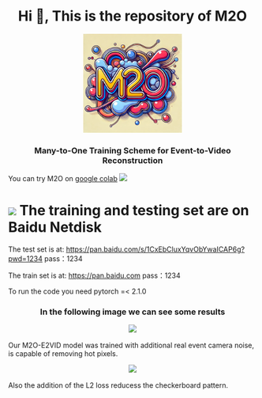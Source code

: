 <h1 align="center">Hi 👋, This is the repository of M2O </h1>


<p align="center">
<img src="https://github.com/RodrigoGantier/M2O/blob/main/imgs/M2O%20logo.png" height="200" />
</p>

<h3 align="center">Many-to-One Training Scheme for Event-to-Video Reconstruction</h3>

You can try M2O on [google colab](https://colab.research.google.com/drive/1_a7sUYXiC94thhQ0fXRL1UvhddLt9Fje#scrollTo=aHITjhQP2HkC) 
[<img src="https://img.shields.io/badge/-colab-05122A?style=flat&logo=googlecolab"/>](https://colab.research.google.com/drive/1y3S9V3smWDdXoCqh_7dRofaONx0TS79E?usp=sharing)


# <img src="https://www.bestundertaking.net:81/images/videoLogo.gif" width ="25"> <b>The training and testing set are on Baidu Netdisk</b> 

The test set is at:
https://pan.baidu.com/s/1CxEbCluxYqvObYwaICAP6g?pwd=1234 
pass：1234


The train set is at:
https://pan.baidu.com
pass：1234

To run the code you need pytorch =< 2.1.0 

<h3 align="center">In the following image we can see some results</h3>


<p align="center">
<img src="https://github.com/RodrigoGantier/M2O/blob/main/imgs/hot_pixel.gif" height="200" />
</p>


Our M2O-E2VID model was trained with additional real event camera noise, is capable of removing hot pixels.

<p align="center">
<img src="https://github.com/RodrigoGantier/M2O/blob/main/imgs/Checkerboard.gif" height="200" />
</p>

Also the addition of the L2 loss reducess the checkerboard pattern.

